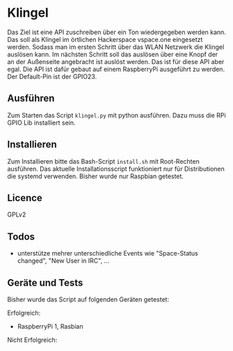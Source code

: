 # Klingel
Das Ziel ist eine API zuschreiben über ein Ton wiedergegeben werden kann. Das soll als Klingel im örtlichen Hackerspace vspace.one eingesetzt werden. Sodass man im ersten Schritt über das WLAN Netzwerk die Klingel auslösen kann. Im nächsten Schritt soll das auslösen über eine Knopf der an der Außenseite angebracht ist auslöst werden. Das ist für diese API aber egal. Die API ist dafür gebaut auf einem RaspberryPi ausgeführt zu werden. Der Default-Pin ist der GPIO23.

## Ausführen
Zum Starten das Script `klingel.py` mit python ausführen. Dazu muss die RPi GPIO Lib installiert sein.

## Installieren
Zum Installieren bitte das Bash-Script `install.sh` mit Root-Rechten ausführen. Das aktuelle Installationsscript funktioniert nur für Distributionen die systemd verwenden. Bisher wurde nur Raspbian getestet.

## Licence
GPLv2

## Todos
+ unterstütze mehrer unterschiedliche Events wie "Space-Status changed", "New User in IRC", ...

## Geräte und Tests
Bisher wurde das Script auf folgenden Geräten getestet:

Erfolgreich:
+ RaspberryPi 1, Rasbian

Nicht Erfolgreich:


